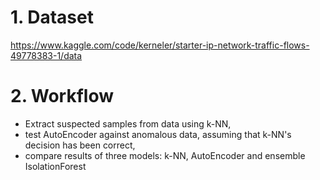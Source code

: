 # 1. Dataset
https://www.kaggle.com/code/kerneler/starter-ip-network-traffic-flows-49778383-1/data

# 2. Workflow
- Extract suspected samples from data using k-NN,
- test AutoEncoder against anomalous data, assuming that k-NN's decision has been correct,
- compare results of three models: k-NN, AutoEncoder and ensemble IsolationForest